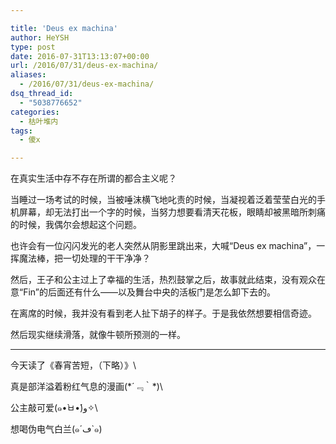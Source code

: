 ```yaml
---

title: 'Deus ex machina'
author: HeYSH
type: post
date: 2016-07-31T13:13:07+00:00
url: /2016/07/31/deus-ex-machina/
aliases:
  - /2016/07/31/deus-ex-machina/
dsq_thread_id:
  - "5038776652"
categories:
  - 枯叶堆内
tags:
  - 傻x

---
```

在真实生活中存不存在所谓的都合主义呢？

当睡过一场考试的时候，当被唾沫横飞地叱责的时候，当凝视着泛着莹莹白光的手机屏幕，却无法打出一个字的时候，当努力想要看清天花板，眼睛却被黑暗所刺痛的时候，我偶尔会想起这个问题。

也许会有一位闪闪发光的老人突然从阴影里跳出来，大喊“Deus ex machina”，一挥魔法棒，把一切处理的干干净净？

然后，王子和公主过上了幸福的生活，热烈鼓掌之后，故事就此结束，没有观众在意“Fin”的后面还有什么——以及舞台中央的活板门是怎么卸下去的。

在离席的时候，我并没有看到老人扯下胡子的样子。于是我依然想要相信奇迹。

然后现实继续滑落，就像牛顿所预测的一样。

-----------

今天读了《春宵苦短，（下略）》\

真是部洋溢着粉红气息的漫画(\*´﹃｀\*)\

公主敲可爱(๑•̀ㅂ•́)و✧\

想喝伪电气白兰(๑´ڡ\`๑)



 

